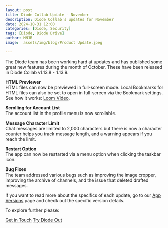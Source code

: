 ```yaml
---
layout: post
title: Diode Collab Update - November
description: Diode Collab's updates for November
date: 2024-10-31 12:00
categories: [Diode, Security]
tags: [Diode, Diode Drive]
author: MNJR
image: 	assets/img/blog/Product Update.jpeg

---
```


The Diode team has been working hard at updates and has published some great new features during the month of October. These have been released in Diode Collab v1.13.8 - 1.13.9.

**HTML Previewer**
<br>HTML files can now be previewed in full-screen mode. Local Bookmarks for HTML files can also be set to open in full-screen via the Bookmark settings. See how it works: [Loom Video](https://www.loom.com/share/506b3e1c11c2450d9e52716e21ee6452).

**Scrolling for Account List**
<br>The account list in the profile menu is now scrollable. 

**Message Character Limit**
<br>Chat messages are limited to 2,000 characters but there is now a character counter helps you track message length, and a warning appears if you reach the limit.

**Restart Option**
<br>The app can now be restarted via a menu option when clicking the taskbar icon.

**Bug Fixes** 
<br>
The team addressed various bugs such as improving the image cropper, improving the archive of channels, and the issue that deleted drafted messages. 

If you want to read more about the specifics of each update, go to our [App Versions](https://app.docs.diode.io/docs/versions/1-12-0/) page and check out the specific version details.

To explore further please:
<div class="story__buttons">
  <a href="{{"https://contactdiode.paperform.co"}}" class="btn" target="">Get in Touch</a>
  <a href="#download-app" class="btn popup-open" target="">Try Diode Out</a>
</div>

